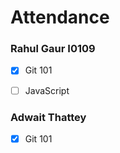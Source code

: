 # Attendance


### Rahul Gaur I0109
- [X] Git 101
- [ ] JavaScript


### Adwait Thattey
- [X] Git 101
